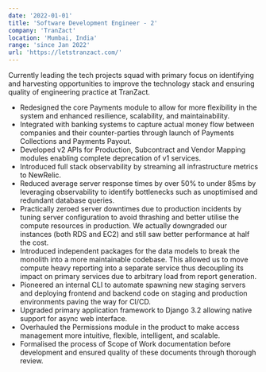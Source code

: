 ```yaml
---
date: '2022-01-01'
title: 'Software Development Engineer - 2'
company: 'TranZact'
location: 'Mumbai, India'
range: 'since Jan 2022'
url: 'https://letstranzact.com/'
---
```


Currently leading the tech projects squad with primary focus on identifying and harvesting opportunities to improve the technology stack and ensuring quality of engineering practice at TranZact.

- Redesigned the core Payments module to allow for more flexibility in the system and enhanced resilience, scalability, and maintainability.
- Integrated with banking systems to capture actual money flow between companies and their counter-parties through launch of Payments Collections and Payments Payout.
- Developed v2 APIs for Production, Subcontract and Vendor Mapping modules enabling complete deprecation of v1 services.
- Introduced full stack observability by streaming all infrastructure metrics to NewRelic.
- Reduced average server response times by over 50% to under 85ms by leveraging observability to identify bottlenecks such as unoptimised and redundant database queries.
- Practically zeroed server downtimes due to production incidents by tuning server configuration to avoid thrashing and better utilise the compute resources in production. We actually downgraded our instances (both RDS and EC2) and still saw better performance at half the cost.
- Introduced independent packages for the data models to break the monolith into a more maintainable codebase. This allowed us to move compute heavy reporting into a separate service thus decoupling its impact on primary services due to arbitrary load from report generation.
- Pioneered an internal CLI to automate spawning new staging servers and deploying frontend and backend code on staging and production environments paving the way for CI/CD.
- Upgraded primary application framework to Django 3.2 allowing native support for async web interface.
- Overhauled the Permissions module in the product to make access management more intuitive, flexible, intelligent, and scalable.
- Formalised the process of Scope of Work documentation before development and ensured quality of these documents through thorough review.